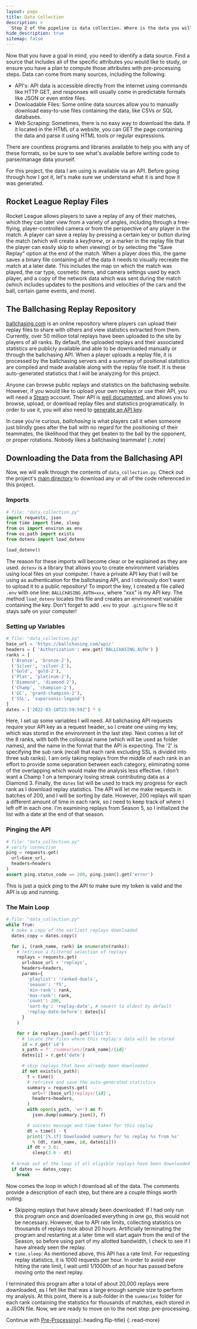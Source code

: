 ```yaml
---
layout: page
title: Data Collection
description: >
  Step 2 of the pipeline is data collection. Where is the data you will be working with?
hide_description: true
sitemap: false
---
```


Now that you have a goal in mind, you need to identify a data source. Find a source that includes
all of the specific attributes you would like to study, or ensure you have a plan to compute those
attributes with pre-processing steps. Data can come from many sources, including the following:
- API's: API data is accessible directly from the internet using commands like HTTP GET, and
responses will usually come in predictable formats like JSON or even entire files.
- Dowloadable Files: Some online data sources allow you to manually download easy-to-use files
containing the data, like CSVs or SQL databases.
- Web Scraping: Sometimes, there is no easy way to download the data. If it located in the HTML of
a website, you can GET the page containing the data and parse it using HTML tools or regular
expressions.

There are countless programs and libraries available to help you with any of these formats, so be
sure to see what's available before writing code to parse/manage data yourself.

For this project, the data I am using is available via an API. Before going through how I got it,
let's make sure we understand what it is and how it was generated.

## Rocket League Replay Files

Rocket League allows players to save a replay of any of their matches, which they can later view
from a variety of angles, including through a free-flying, player-controlled camera or from the
perspective of any player in the match. A player can save a replay by pressing a certain key or
button during the match (which will create a *keyframe*, or a marker in the replay file that the
player can easily skip to when viewing) or by selecting the "Save Replay" option at the end of the
match. When a player does this, the game saves a binary file containing all of the data it needs to
visually recreate the match at a later date. This includes the map on which the match was played,
the car type, cosmetic items, and camera settings used by each player, and a copy of the network
data which was sent during the match (which includes updates to the positions and velocities of the
cars and the ball, certain game events, and more).

## The Ballchasing Replay Repository

[ballchasing.com][00] is an online repository where players can upload their replay files to share
with others and view statistics extracted from them. Currently, over 50 million total replays have
been uploaded to the site by players of all ranks. By default, the uploaded replays and their
associated statistics are publicly available and able to be downloaded manually or through the
ballchasing API. When a player uploads a replay file, it is processed by the ballchasing servers
and a summary of positional statistics are compiled and made available along with the replay file
itself. It is these auto-generated statistics that I will be analyzing for this project.

Anyone can browse public replays and statistics on the ballchasing website. However, if you would
like to upload your own replays or use their API, you will need a [Steam][01] account. Their API is
[well documented][02], and allows you to browse, upload, or download replay files and statistics
programatically. In order to use it, you will also need to [generate an API key][03].

In case you're curious, *ballchasing* is what players call it when someone just blindly goes after
the ball with no regard for the positioning of their teammates, the likelihood that they get
beaten to the ball by the opponent, or proper rotations. Nobody likes a ballchasing teammate!
{:.note}

## Downloading the Data from the Ballchasing API

Now, we will walk through the contents of `data_collection.py`. Check out the project's
[main directory][04] to download any or all of the code referenced in this project.

### Imports

```python
# file: "data_collection.py"
import requests, json
from time import time, sleep
from os import environ as env
from os.path import exists
from dotenv import load_dotenv

load_dotenv()
```

The reason for these imports will become clear or be explained as they are used. `dotenv` is a
library that allows you to create environment variables using local files on your computer. I have
a private API key that I will be using as authentication for the ballchasing API, and I obviously
don't want to upload it to a public repository! To import the key, I created a file called `.env`
with one line: `BALLCHASING_AUTH=xxx`, where "xxx" is my API key. The method `load_dotenv` locates
this file and creates an environment variable containing the key. Don't forget to add `.env` to
your `.gitignore` file so it stays safe on your computer!

### Setting up Variables

```python
# file: "data_collection.py"
base_url = 'https://ballchasing.com/api/'
headers = { 'Authorization': env.get('BALLCHASING_AUTH') }
ranks = [
  ('Bronze', 'bronze-2'),
  ('Silver', 'silver-2'),
  ('Gold', 'gold-2'),
  ('Plat', 'platinum-2'),
  ('Diamond', 'diamond-2'),
  ('Champ', 'champion-2'),
  ('GC', 'grand-champion-2'),
  ('SSL', 'supersonic-legend')
]
dates = ['2022-03-10T23:59:59Z'] * 8
```

Here, I set up some variables I will need. All ballchasing API requests require your API key as a
request header, so I create one using my key, which was stored in the environment in the last step.
Next comes a list of the 8 ranks, with both the colloquial name (which will be used as folder
names), and the name in the format that the API is expecting. The '2' is specifying the sub rank
(recall that each rank excluding SSL is divided into three sub ranks). I am only taking replays
from the middle of each rank in an effort to provide some separation between each category,
eliminating some of the overlapping which would make the analysis less effective. I don't want a
Champ 1 on a temporary losing streak contributing data as a Diamond 3. Finally, the `dates` list
will be used to track my progress for each rank as I download replay statistics. The API will let
me make requests in batches of 200, and I will be sorting by date. However, 200 replays will span a
different amount of time in each rank, so I need to keep track of where I left off in each one. I'm
examining replays from Season 5, so I initialized the list with a date at the end of that season.

### Pinging the API

```python
# file: "data_collection.py"
# verify connection
ping = requests.get(
  url=base_url,
  headers=headers
)
assert ping.status_code == 200, ping.json().get('error')
```

This is just a quick ping to the API to make sure my token is valid and the API is up and running.

### The Main Loop

```python
# file: "data_collection.py"
while True:
  # make a copy of the earliest replays downloaded
  dates_copy = dates.copy()

  for i, (rank_name, rank) in enumerate(ranks):
    # retrieve a filtered selection of replays
    replays = requests.get(
      url=base_url + 'replays',
      headers=headers,
      params={
        'playlist': 'ranked-duels',
        'season': 'f5',
        'min-rank': rank,
        'max-rank': rank,
        'count': 200,
        'sort-by': 'replay-date', # newest to oldest by default
        'replay-date-before': dates[i]
      }
    )

    for r in replays.json().get('list'):
      # locate the files where this replay's data will be stored
      id = r.get('id')
      s_path = f'./summaries/{rank_name}/{id}'
      dates[i] = r.get('date')

      # skip replays that have already been downloaded
      if not exists(s_path):
        t = time()
        # retrieve and save the auto-generated statistics
        summary = requests.get(
          url=f'{base_url}replays/{id}',
          headers=headers,
        )
        with open(s_path, 'w+') as f:
          json.dump(summary.json(), f)

        # success message and time taken for this replay
        dt = time() - t
        print('[%.1f] Downloaded summary for %s replay %s from %s'
          % (dt, rank_name, id, dates[i]))
        if dt < 3.6:
          sleep(3.6 - dt)
  
  # break out of the loop if all eligible replays have been downloaded
  if dates == dates_copy:
    break
```

Now comes the loop in which I download all of the data. The comments provide a description of each
step, but there are a couple things worth noting:
- Skipping replays that have already been downloaded: If I had only run this program once and
downloaded everything in one go, this would not be necessary. However, due to API rate limits,
collecting statistics on thousands of replays took about 20 hours. Artificially terminating the
program and restarting at a later time will start again from the end of the Season, so before
using part of my allotted bandwidth, I check to see if I have already seen the replay.
- `time.sleep`: As mentioned above, this API has a rate limit. For requesting replay statistics, it
is 1000 requests per hour. In order to avoid ever hitting the rate limit, I wait until 1/1000th of
an hour has passed before moving onto the next replay.

I terminated this program after a total of about 20,000 replays were downloaded, as I felt like
that was a large enough sample size to perform my analysis. At this point, there is a sub-folder in
the `summaries` folder for each rank containing the statistics for thousands of matches, each
stored in a JSON file. Now, we are ready to move on to the next step: pre-processing.

Continue with [Pre-Processing](pre_processing.md){:.heading.flip-title}
{:.read-more}

[00]: https://ballchasing.com/
[01]: https://store.steampowered.com/
[02]: https://ballchasing.com/doc/api
[03]: https://ballchasing.com/upload

[04]: /320_FP/